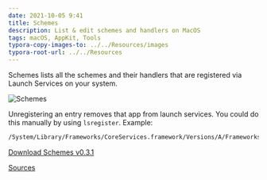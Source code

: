 ```yaml
---
date: 2021-10-05 9:41
title: Schemes
description: List & edit schemes and handlers on MacOS
tags: macOS, AppKit, Tools
typora-copy-images-to: ../../Resources/images
typora-root-url: ../../Resources
---
```


Schemes lists all the schemes and their handlers that are registered via Launch Services on your system.

![Schemes](/images/Schemes.png)

Unregistering an entry removes that app from launch services. You could do this manually by using `lsregister`.
Example:
```bash
/System/Library/Frameworks/CoreServices.framework/Versions/A/Frameworks/LaunchServices.framework/Versions/A/Support/lsregister -u /path/to/your.app
```

[Download Schemes v0.3.1](https://oliver-epper.de/Schemes/Schemes-0.3.1.zip)

[Sources](https://github.com/oliverepper/Schemes)

